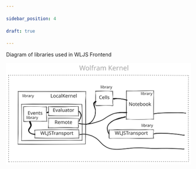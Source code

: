 ```yaml
---

sidebar_position: 4

draft: true

---
```

Diagram of libraries used in WLJS Frontend

![](../../../imgs/Drawing%202023-08-20%2022.32.33.excalidraw.svg)